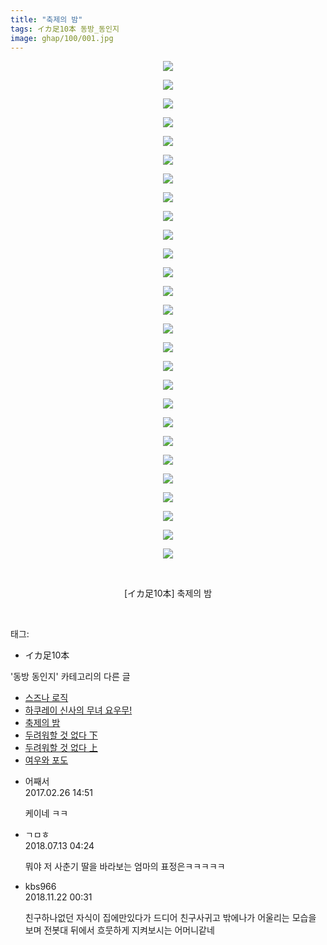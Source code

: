 ```yaml
---
title: "축제의 밤"
tags: イカ足10本 동방_동인지
image: ghap/100/001.jpg
---
```

<div class="article">
<p style="text-align: center; clear: none; float: none;"><img src="{{ site.nasurl }}/ghap/100/001.jpg"/></p>
<p style="text-align: center; clear: none; float: none;"><img src="{{ site.nasurl }}/ghap/100/002.jpg"/></p>
<p style="text-align: center; clear: none; float: none;"><img src="{{ site.nasurl }}/ghap/100/003.jpg"/></p>
<p style="text-align: center; clear: none; float: none;"><img src="{{ site.nasurl }}/ghap/100/004.jpg"/></p>
<p style="text-align: center; clear: none; float: none;"><img src="{{ site.nasurl }}/ghap/100/005.jpg"/></p>
<p style="text-align: center; clear: none; float: none;"><img src="{{ site.nasurl }}/ghap/100/006.jpg"/></p>
<p style="text-align: center; clear: none; float: none;"><img src="{{ site.nasurl }}/ghap/100/007.jpg"/></p>
<p style="text-align: center; clear: none; float: none;"><img src="{{ site.nasurl }}/ghap/100/008.jpg"/></p>
<p style="text-align: center; clear: none; float: none;"><img src="{{ site.nasurl }}/ghap/100/009.jpg"/></p>
<p style="text-align: center; clear: none; float: none;"><img src="{{ site.nasurl }}/ghap/100/010.jpg"/></p>
<p style="text-align: center; clear: none; float: none;"><img src="{{ site.nasurl }}/ghap/100/011.jpg"/></p>
<p style="text-align: center; clear: none; float: none;"><img src="{{ site.nasurl }}/ghap/100/012.jpg"/></p>
<p style="text-align: center; clear: none; float: none;"><img src="{{ site.nasurl }}/ghap/100/013.jpg"/></p>
<p style="text-align: center; clear: none; float: none;"><img src="{{ site.nasurl }}/ghap/100/014.jpg"/></p>
<p style="text-align: center; clear: none; float: none;"><img src="{{ site.nasurl }}/ghap/100/015.jpg"/></p>
<p style="text-align: center; clear: none; float: none;"><img src="{{ site.nasurl }}/ghap/100/016.jpg"/></p>
<p style="text-align: center; clear: none; float: none;"><img src="{{ site.nasurl }}/ghap/100/017.jpg"/></p>
<p style="text-align: center; clear: none; float: none;"><img src="{{ site.nasurl }}/ghap/100/018.jpg"/></p>
<p style="text-align: center; clear: none; float: none;"><img src="{{ site.nasurl }}/ghap/100/019.jpg"/></p>
<p style="text-align: center; clear: none; float: none;"><img src="{{ site.nasurl }}/ghap/100/020.jpg"/></p>
<p style="text-align: center; clear: none; float: none;"><img src="{{ site.nasurl }}/ghap/100/021.jpg"/></p>
<p style="text-align: center; clear: none; float: none;"><img src="{{ site.nasurl }}/ghap/100/022.jpg"/></p>
<p style="text-align: center; clear: none; float: none;"><img src="{{ site.nasurl }}/ghap/100/023.jpg"/></p>
<p style="text-align: center; clear: none; float: none;"><img src="{{ site.nasurl }}/ghap/100/024.jpg"/></p>
<p style="text-align: center; clear: none; float: none;"><img src="{{ site.nasurl }}/ghap/100/025.jpg"/></p>
<p style="text-align: center; clear: none; float: none;"><img src="{{ site.nasurl }}/ghap/100/026.jpg"/></p>
<p style="text-align: center; clear: none; float: none;"><img src="{{ site.nasurl }}/ghap/100/027.jpg"/></p>
<p style="text-align: center; clear: none; float: none;"><br/></p>
<p style="text-align: center; clear: none; float: none;">[イカ足10本] 축제의 밤</p>
<p><br/></p>
</div><div class="tagTrail">
<p>태그: </p>
<ul>
<li>イカ足10本</li>
</ul>
</div><div class="another">
<p>'동방 동인지' 카테고리의 다른 글</p>
<ul>
<li><a href="/2016-06-18-ghap_102">스즈나 로직</a></li>
<li><a href="/2016-06-18-ghap_101">하쿠레이 신사의 무녀 요우무!</a></li>
<li><a href="/2016-06-16-ghap_100">축제의 밤</a></li>
<li><a href="/2016-06-16-ghap_99">두려워할 것 없다 下</a></li>
<li><a href="/2016-06-16-ghap_98">두려워할 것 없다 上</a></li>
<li><a href="/2016-06-16-ghap_97">여우와 포도</a></li>
</ul>
</div><div class="cb_module cb_fluid">
<div class="cb_wrt cb_profile">
<div class="comment">
<ul>
<li class="cb_thumb_off" id="comment14925672">
<div class="cb_comment_area">
<div class="cb_info_area">
<div class="cb_section">
<span class="cb_nick_name">어째서</span>
</div>
<div class="cb_section">
<span class="cb_date">2017.02.26 14:51 </span>
</div>
</div>
<div class="cb_dsc_comment">
<p class="cb_dsc">
											케이네 ㅋㅋ 
										</p>
</div>
</div></li>
<li class="cb_thumb_off" id="comment15285168">
<div class="cb_comment_area">
<div class="cb_info_area">
<div class="cb_section">
<span class="cb_nick_name">ㄱㅁㅎ</span>
</div>
<div class="cb_section">
<span class="cb_date">2018.07.13 04:24 </span>
</div>
</div>
<div class="cb_dsc_comment">
<p class="cb_dsc">
											뭐야 저 사춘기 딸을 바라보는 엄마의 표정은ㅋㅋㅋㅋㅋ
										</p>
</div>
</div></li>
<li class="cb_thumb_off" id="comment15376449">
<div class="cb_comment_area">
<div class="cb_info_area">
<div class="cb_section">
<span class="cb_nick_name">kbs966</span>
</div>
<div class="cb_section">
<span class="cb_date">2018.11.22 00:31 </span>
</div>
</div>
<div class="cb_dsc_comment">
<p class="cb_dsc">
											친구하나없던 자식이 집에만있다가 드디어 친구사귀고 밖에나가 어울리는 모습을 보며 전봇대 뒤에서 흐뭇하게 지켜보시는 어머니같네
										</p>
</div>
</div></li>
</ul>
</div>
</div><!-- commentList close -->
</div>
<br/>
<p id="refer"></p>
<br/>
